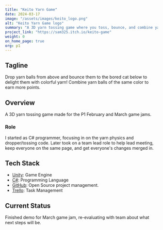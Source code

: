 ```yaml
---
title: "Keito Yarn Game"
date: 2024-03-17
image: "/assets/images/keito_logo.png"
alt: "Keito Yarn Game logo"
summary: "A 3D yarn tossing game where you toss, bounce, and combine yarn balls to a cat and earn points as quickly as you can."
project_link: "https://sam325.itch.io/keito-game"
weight: 0
on_home_page: true
org: p1
---
```


## Tagline

Drop yarn balls from above and bounce them to the bored cat below to delight
them with colorful yarn! Combine yarn balls of the same color to earn more
points.

## Overview

A 3D yarn tossing game made for the P1 February and March game jams.

### Role

I started as C# programmer, focusing in on the yarn physics and dropper/tossing
code. Later took on a team lead role to help lead meeting, keep everyone on the
same page, and get everyone's changes merged in.

## Tech Stack

- [Unity](https://unity.com/): Game Engine
- [C#](https://learn.microsoft.com/en-us/dotnet/csharp/): Programming Language
- [GitHub](https://github.com): Open Source project management.
- [Trello](https://trello.com/): Task Management

## Current Status

Finished demo for March game jam, re-evaluating with team about what next steps
will be.
